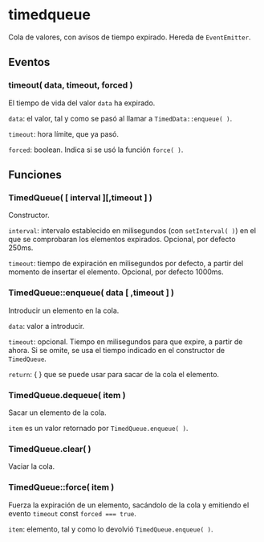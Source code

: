 # timedqueue
Cola de valores, con avisos de tiempo expirado. Hereda de `EventEmitter`.

## Eventos

### timeout( data, timeout, forced )
El tiempo de vida del valor `data` ha expirado.

`data`: el valor, tal y como se pasó al llamar a `TimedData::enqueue( )`.

`timeout`: hora límite, que ya pasó.

`forced`: boolean. Indica si se usó la función `force( )`.

## Funciones

### TimedQueue( [ interval ][,timeout ] )
Constructor.

`interval`: intervalo establecido en milisegundos (con `setInterval( )`) en el que se comprobaran los elementos expirados. Opcional, por defecto 250ms.

`timeout`: tiempo de expiración en milisegundos por defecto, a partir del momento de insertar el elemento. Opcional, por defecto 1000ms.

### TimedQueue::enqueue( data [ ,timeout ] )
Introducir un elemento en la cola.

`data`: valor a introducir.

`timeout`: opcional. Tiempo en milisegundos para que expire, a partir de ahora. Si se omite, se usa el tiempo indicado en el constructor de `TimedQueue`.

`return`: { } que se puede usar para sacar de la cola el elemento.

### TimedQueue.dequeue( item )
Sacar un elemento de la cola.

`item` es un valor retornado por `TimedQueue.enqueue( )`.

### TimedQueue.clear( )
Vaciar la cola.

### TimedQueue::force( item )
Fuerza la expiración de un elemento, sacándolo de la cola y emitiendo el evento `timeout` const `forced === true`.

`item`: elemento, tal y como lo devolvió `TimedQueue.enqueue( )`.
